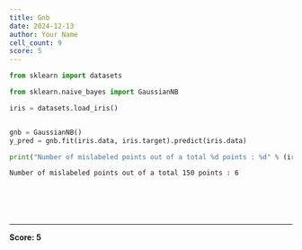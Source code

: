 ```yaml
---
title: Gnb
date: 2024-12-13
author: Your Name
cell_count: 9
score: 5
---
```


```python
from sklearn import datasets
```


```python
from sklearn.naive_bayes import GaussianNB
```


```python
iris = datasets.load_iris()


gnb = GaussianNB()
y_pred = gnb.fit(iris.data, iris.target).predict(iris.data)

```


```python
print("Number of mislabeled points out of a total %d points : %d" % (iris.data.shape[0],(iris.target != y_pred).sum()))
```

    Number of mislabeled points out of a total 150 points : 6



```python

```


```python

```


```python

```


```python

```


```python

```


---
**Score: 5**
